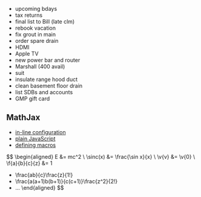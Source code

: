 - upcoming bdays
- tax returns
- final list to Bill (late clm)
- rebook vacation
- fix grout in main
- order spare drain
- HDMI
- Apple TV
- new power bar and router
- Marshall (400 avail)
- suit
- insulate range hood duct
- clean basement floor drain
- list SDBs and accounts
- GMP gift card

## MathJax
- [in-line configuration](http://docs.mathjax.org/en/latest/configuration.html#using-in-line-configuration-options)
- [plain JavaScript](http://docs.mathjax.org/en/latest/configuration.html#using-plain-javascript)
- [defining macros](http://docs.mathjax.org/en/latest/tex.html#defining-tex-macros)

<script>
  var xhr = new XMLHttpRequest();
  xhr.open("GET", ".vscode/settings.json", true);
  xhr.onreadystatechange() = function () {
    if (xhr.readyState == 4 && xhr.status == 200) {
      var json = JSON.parse(xhr.responseText);
      window.MathJax = json.mdmath.macros;
    }
  };
  /*
  window.MathJax = {
    TeX: {
      Macros: {
        sinc: "\\operatorname{sinc}",
        v: ["\\mathbf{#1}", 1],
        f: ["{F({#1},{#2};{#3};{#4})}", 4]
      }
    }
  };
  */
</script>
<script type="text/javascript" async
  src="https://cdnjs.cloudflare.com/ajax/libs/mathjax/2.7.5/MathJax.js?config=TeX-MML-AM_CHTML">
</script>

$$
\begin{aligned}
  E &= mc^2
  \\
  \sinc(x) &= \frac{\sin x}{x}
  \\
  \v{v} &= \v{0}
  \\
  \f{a}{b}{c}{z}
  &=
  1
  + \frac{ab}{c}\frac{z}{1!}
  + \frac{a(a+1)b(b+1)}{c(c+1)}\frac{z^2}{2!}
  + ...
\end{aligned}
$$
